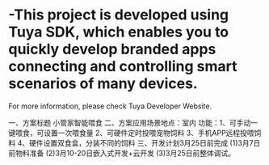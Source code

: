 # -This project is developed using Tuya SDK, which enables you to quickly develop branded apps connecting and controlling smart scenarios of many devices. 

For more information, please check Tuya Developer Website.

一、方案标题
小管家智能喂食
二、方案应用场景地点：室内
功能：1、可手动一键喂食，可设置一次喂食量
      2、可硬件定时投喂宠物饲料
      3、手机APP远程投喂饲料
      4、硬件设置双食盒，分装不同的饲料
三、开发计划3月25日前完成
(1)3月7日前物料准备
(2)3月10-20日嵌入式开发+云开发
(3)3月25日前整体调试。
